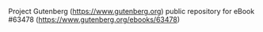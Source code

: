 Project Gutenberg (https://www.gutenberg.org) public repository for eBook #63478 (https://www.gutenberg.org/ebooks/63478)
